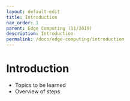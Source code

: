 ```yaml
---
layout: default-edit
title: Introduction
nav_order: 1
parent: Edge Computing (11/2019)
description: Introduction
permalink: /docs/edge-computing/introduction
---
```


# Introduction

 * Topics to be learned
 * Overview of steps

